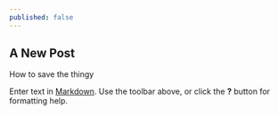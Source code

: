 ```yaml
---
published: false
---
```

## A New Post

How to save the thingy

Enter text in [Markdown](http://daringfireball.net/projects/markdown/). Use the toolbar above, or click the **?** button for formatting help.
